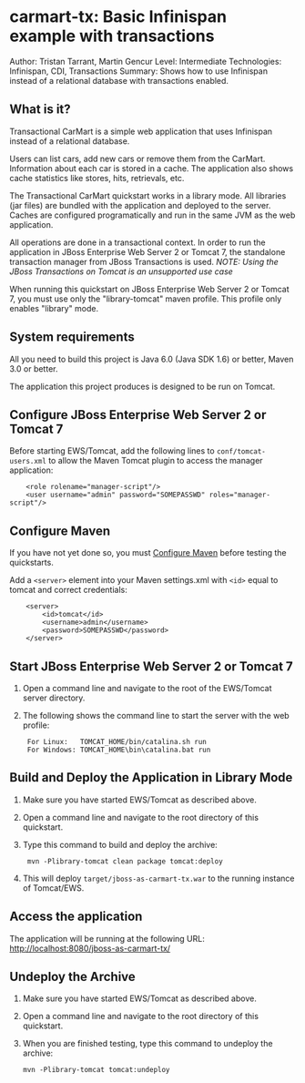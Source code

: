 carmart-tx: Basic Infinispan example with transactions
=================================================================
Author: Tristan Tarrant, Martin Gencur
Level: Intermediate
Technologies: Infinispan, CDI, Transactions
Summary: Shows how to use Infinispan instead of a relational database with transactions enabled.

What is it?
-----------

Transactional CarMart is a simple web application that uses Infinispan instead of a relational database.

Users can list cars, add new cars or remove them from the CarMart. Information about each car is stored in a cache. The application also shows cache statistics like stores, hits, retrievals, etc. 

The Transactional CarMart quickstart works in a library mode. All libraries (jar files) are bundled with the application and deployed to the server. Caches are configured programatically and run in the same JVM as the web application.

All operations are done in a transactional context. In order to run the application in JBoss Enterprise Web Server 2 or Tomcat 7, the standalone transaction manager from JBoss Transactions is used. _NOTE: Using the JBoss Transactions on Tomcat is an unsupported use case_

When running this quickstart on  JBoss Enterprise Web Server 2 or Tomcat 7, you must use only the "library-tomcat" maven profile. This profile only enables "library" mode.


System requirements
-------------------

All you need to build this project is Java 6.0 (Java SDK 1.6) or better, Maven 3.0 or better.

The application this project produces is designed to be run on Tomcat. 

 
Configure  JBoss Enterprise Web Server 2 or Tomcat 7
---------------------------------------------------

Before starting EWS/Tomcat, add the following lines to `conf/tomcat-users.xml` to allow the Maven Tomcat plugin to access the manager application:

        <role rolename="manager-script"/>
        <user username="admin" password="SOMEPASSWD" roles="manager-script"/>
        
Configure Maven
---------------

If you have not yet done so, you must [Configure Maven](../../README.md#configure-maven) before testing the quickstarts.


Add a `<server>` element into your Maven settings.xml with `<id>` equal to tomcat and correct credentials:

        <server>
            <id>tomcat</id>
            <username>admin</username>
            <password>SOMEPASSWD</password>
        </server>

        
Start JBoss Enterprise Web Server 2 or Tomcat 7
-----------------------------------------------

1. Open a command line and navigate to the root of the EWS/Tomcat server directory.
2. The following shows the command line to start the server with the web profile:

        For Linux:   TOMCAT_HOME/bin/catalina.sh run
        For Windows: TOMCAT_HOME\bin\catalina.bat run


Build and Deploy the Application in Library Mode
------------------------------------------------

1. Make sure you have started EWS/Tomcat as described above.
2. Open a command line and navigate to the root directory of this quickstart.
3. Type this command to build and deploy the archive:

        mvn -Plibrary-tomcat clean package tomcat:deploy
        
4. This will deploy `target/jboss-as-carmart-tx.war` to the running instance of Tomcat/EWS.


Access the application
---------------------

The application will be running at the following URL: <http://localhost:8080/jboss-as-carmart-tx/>


Undeploy the Archive
--------------------

1. Make sure you have started EWS/Tomcat as described above.
2. Open a command line and navigate to the root directory of this quickstart.
3. When you are finished testing, type this command to undeploy the archive:

    `mvn -Plibrary-tomcat tomcat:undeploy `

